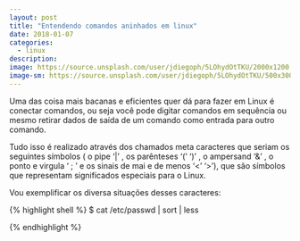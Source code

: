```yaml
---
layout: post
title: "Entendendo comandos aninhados em linux"
date: 2018-01-07
categories:
  - linux
description:
image: https://source.unsplash.com/user/jdiegoph/5LOhydOtTKU/2000x1200
image-sm: https://source.unsplash.com/user/jdiegoph/5LOhydOtTKU/500x300
---
```


Uma das coisa mais bacanas e eficientes quer dá para fazer em Linux é conectar comandos, ou seja você pode digitar comandos em sequência ou mesmo retirar dados de saída de um comando como entrada para outro comando.

Tudo isso é realizado através dos chamados meta caracteres que seriam os seguintes símbolos ( o pipe ‘|’ , os parênteses ‘(’  ‘)’ , o ampersand ‘&’ , o ponto e virgula ‘ ; ’ e os sinais de mai e de menos ‘<’  ‘>’), que são símbolos que representam significados especiais para o Linux.

Vou exemplificar os diversa situações desses caracteres:

{% highlight shell %}
  $ cat /etc/passwd | sort | less

{% endhighlight %}
